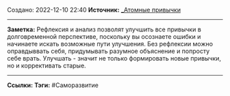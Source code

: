 Создано: 2022-12-10 22:40
**Источник:** [_Атомные привычки](_Атомные%20привычки.md)
***
**Заметка:**  Рефлексия и анализ позволят улучшить все привычки в долговременной перспективе, поскольку вы осознаете ошибки и начинаете искать возможные пути улучшения. Без рефлексии можно оправдыввать себя, придумывать разумное объяснение и попросту себе врать.
Улучшать - значит не только формировать новые привычки, но и коррективать старые.
***
**Ссылки:** 
**Тэги:** #Саморазвитие 

